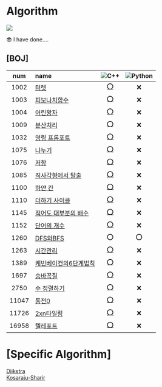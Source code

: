 # Algorithm
<img src="https://cdn.discordapp.com/attachments/837197524989116469/893160736979828756/nice-old-man.gif"/>

😎 I have done....  
## [BOJ]  
|num|name|![C++](https://img.shields.io/badge/-C++-00599C?style=plastic&logo=c)|![Python](https://img.shields.io/badge/-Python-8fcfd1?style=plastic&logo=Python)|
|:---:|:---|:---:|:---:|  
|1002|[터렛](https://www.acmicpc.net/problem/1002)|[⭕](https://github.com/kangshwan/Algorithm/blob/main/BOJ/cpp/1002_터렛.cpp)|❌|  
|1003|[피보나치함수](https://www.acmicpc.net/problem/1003)|[⭕](https://github.com/kangshwan/Algorithm/blob/main/BOJ/cpp/1003_피보나치%20함수.cpp)|❌|  
|1004|[어린왕자](https://www.acmicpc.net/problem/1004)|[⭕](https://github.com/kangshwan/Algorithm/blob/main/BOJ/cpp/1004_어린왕자.cpp)|❌|  
|1009|[분산처리](https://www.acmicpc.net/problem/1009)|[⭕](https://github.com/kangshwan/Algorithm/blob/main/BOJ/cpp/1009_분산처리.cpp)|❌| 
|1032|[명령 프롬포트](https://www.acmicpc.net/problem/1032)|[⭕](https://github.com/kangshwan/Algorithm/blob/main/BOJ/cpp/1032_명령프롬포트.cpp)|❌|  
|1075|[나누기](https://www.acmicpc.net/problem/1075)|[⭕](https://github.com/kangshwan/Algorithm/blob/main/BOJ/cpp/1075_나누기.cpp)|❌|  
|1076|[저항](https://www.acmicpc.net/problem/1076)|[⭕](https://github.com/kangshwan/Algorithm/blob/main/BOJ/cpp/1076_저항.cpp)|❌|  
|1085|[직사각형에서 탈출](https://www.acmicpc.net/problem/1085)|[⭕](https://github.com/kangshwan/Algorithm/blob/main/BOJ/cpp/1085_직사각형에서%20탈출.cpp)|❌|  
|1100|[하얀 칸](https://www.acmicpc.net/problem/1100)|[⭕](https://github.com/kangshwan/Algorithm/blob/main/BOJ/cpp/1100_하얀%20칸.cpp)|❌|
|1110|[더하기 사이클](https://www.acmicpc.net/problem/1100)|[⭕](https://github.com/kangshwan/Algorithm/blob/main/BOJ/cpp/1110_더하기사이클.cpp)|❌|  
|1145|[적어도 대부분의 배수](https://www.acmicpc.net/problem/1110)|[⭕](https://github.com/kangshwan/Algorithm/blob/main/BOJ/cpp/1145_적어도%20대부분의%20배수.cpp)|❌|
|1152|[단어의 개수](https://www.acmicpc.net/problem/1145)|[⭕](https://github.com/kangshwan/Algorithm/blob/main/BOJ/cpp/1152_단어의%20개수.cpp)|❌|
|1260|[DFS와BFS](https://www.acmicpc.net/problem/1260)|⭕|⭕|
|1263|[시간관리](https://www.acmicpc.net/problem/1152)|[⭕](https://github.com/kangshwan/Algorithm/blob/main/BOJ/cpp/1263_시간관리.cpp)|❌|  
|1389|[케빈베이컨의6단계법칙](https://www.acmicpc.net/problem/1389)|[⭕](https://github.com/kangshwan/Algorithm/blob/main/BOJ/cpp/1389_케빈베이컨의6단계법칙.cpp)|❌|  
|1697|[숨바꼭질](https://www.acmicpc.net/problem/1697)|[⭕](https://github.com/kangshwan/Algorithm/blob/main/BOJ/cpp/1697_숨바꼭질.cpp)|❌|  
|2750|[수 정렬하기](https://www.acmicpc.net/problem/2750)|[⭕](https://github.com/kangshwan/Algorithm/blob/main/BOJ/cpp/2750_수정렬하기.cpp)|❌|  
|11047|[동전0](https://www.acmicpc.net/problem/11047)|[⭕](https://github.com/kangshwan/Algorithm/blob/main/BOJ/cpp/11047_동전0.cpp)|❌|  
|11726|[2xn타일링](https://www.acmicpc.net/problem/11726)|[⭕](https://github.com/kangshwan/Algorithm/blob/main/BOJ/cpp/11726_2xn타일링.cpp)|❌|  
|16958|[텔레포트](https://www.acmicpc.net/problem/16958)|[⭕](https://github.com/kangshwan/Algorithm/blob/main/BOJ/cpp/16958_텔레포트.cpp)|❌|  


# [Specific Algorithm]
[Dijkstra](https://github.com/kangshwan/Algorithm/blob/main/Specific%20Algorithm/Dijkstra)  
[Kosaraju-Sharir](https://github.com/kangshwan/Algorithm/blob/main/Specific%20Algorithm/Kosaraju-Sharir)
